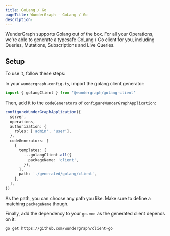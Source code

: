 ```yaml
---
title: GoLang / Go
pageTitle: WunderGraph - GoLang / Go
description:
---
```


WunderGraph supports Golang out of the box.
For all your Operations, we're able to generate a typesafe GoLang / Go client for you,
including Queries, Mutations, Subscriptions and Live Queries.

## Setup

To use it, follow these steps:

In your `wundergraph.config.ts`, import the golang client generator:

```ts
import { golangClient } from '@wundergraph/golang-client'
```

Then, add it to the `codeGenerators` of `configureWunderGraphApplication`:

```typescript
configureWunderGraphApplication({
  server,
  operations,
  authorization: {
    roles: ['admin', 'user'],
  },
  codeGenerators: [
    {
      templates: [
        ...golangClient.all({
          packageName: 'client',
        }),
      ],
      path: './generated/golang/client',
    },
  ],
})
```

As the path, you can choose any path you like.
Make sure to define a matching `packageName` though.

Finally, add the dependency to your `go.mod` as the generated client depends on it:

```shell
go get https://github.com/wundergraph/client-go
```
